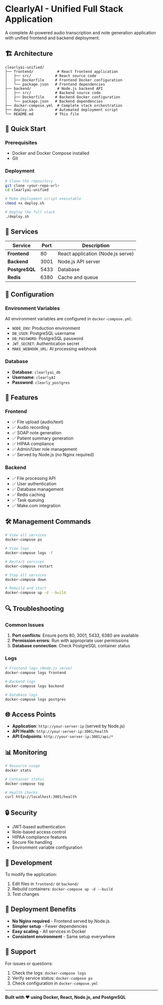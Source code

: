 # ClearlyAI - Unified Full Stack Application

A complete AI-powered audio transcription and note generation application with unified frontend and backend deployment.

## 🏗️ **Architecture**

```
clearlyai-unified/
├── frontend/           # React frontend application
│   ├── src/           # React source code
│   ├── Dockerfile     # Frontend Docker configuration
│   └── package.json   # Frontend dependencies
├── backend/            # Node.js backend API
│   ├── src/           # Backend source code
│   ├── Dockerfile     # Backend Docker configuration
│   └── package.json   # Backend dependencies
├── docker-compose.yml  # Complete stack orchestration
├── deploy.sh          # Automated deployment script
└── README.md          # This file
```

## 🚀 **Quick Start**

### **Prerequisites**

- Docker and Docker Compose installed
- Git

### **Deployment**

```bash
# Clone the repository
git clone <your-repo-url>
cd clearlyai-unified

# Make deployment script executable
chmod +x deploy.sh

# Deploy the full stack
./deploy.sh
```

## 🐳 **Services**

| Service        | Port | Description                       |
| -------------- | ---- | --------------------------------- |
| **Frontend**   | 80   | React application (Node.js serve) |
| **Backend**    | 3001 | Node.js API server                |
| **PostgreSQL** | 5433 | Database                          |
| **Redis**      | 6380 | Cache and queue                   |

## 🔧 **Configuration**

### **Environment Variables**

All environment variables are configured in `docker-compose.yml`:

- `NODE_ENV`: Production environment
- `DB_USER`: PostgreSQL username
- `DB_PASSWORD`: PostgreSQL password
- `JWT_SECRET`: Authentication secret
- `MAKE_WEBHOOK_URL`: AI processing webhook

### **Database**

- **Database**: `clearlyai_db`
- **Username**: `clearlyAI`
- **Password**: `clearly_postgres`

## 📱 **Features**

### **Frontend**

- ✅ File upload (audio/text)
- ✅ Audio recording
- ✅ SOAP note generation
- ✅ Patient summary generation
- ✅ HIPAA compliance
- ✅ Admin/User role management
- ✅ Served by Node.js (no Nginx required)

### **Backend**

- ✅ File processing API
- ✅ User authentication
- ✅ Database management
- ✅ Redis caching
- ✅ Task queuing
- ✅ Make.com integration

## 🛠️ **Management Commands**

```bash
# View all services
docker-compose ps

# View logs
docker-compose logs -f

# Restart services
docker-compose restart

# Stop all services
docker-compose down

# Rebuild and start
docker-compose up -d --build
```

## 🔍 **Troubleshooting**

### **Common Issues**

1. **Port conflicts**: Ensure ports 80, 3001, 5433, 6380 are available
2. **Permission errors**: Run with appropriate user permissions
3. **Database connection**: Check PostgreSQL container status

### **Logs**

```bash
# Frontend logs (Node.js serve)
docker-compose logs frontend

# Backend logs
docker-compose logs backend

# Database logs
docker-compose logs postgres
```

## 🌐 **Access Points**

- **Application**: `http://your-server-ip` (served by Node.js)
- **API Health**: `http://your-server-ip:3001/health`
- **API Endpoints**: `http://your-server-ip:3001/api/*`

## 📊 **Monitoring**

```bash
# Resource usage
docker stats

# Container status
docker-compose top

# Health checks
curl http://localhost:3001/health
```

## 🔒 **Security**

- JWT-based authentication
- Role-based access control
- HIPAA compliance features
- Secure file handling
- Environment variable configuration

## 📝 **Development**

To modify the application:

1. Edit files in `frontend/` or `backend/`
2. Rebuild containers: `docker-compose up -d --build`
3. Test changes

## 🚀 **Deployment Benefits**

- **No Nginx required** - Frontend served by Node.js
- **Simpler setup** - Fewer dependencies
- **Easy scaling** - All services in Docker
- **Consistent environment** - Same setup everywhere

## 🤝 **Support**

For issues or questions:

1. Check the logs: `docker-compose logs`
2. Verify service status: `docker-compose ps`
3. Check configuration in `docker-compose.yml`

---

**Built with ❤️ using Docker, React, Node.js, and PostgreSQL**
